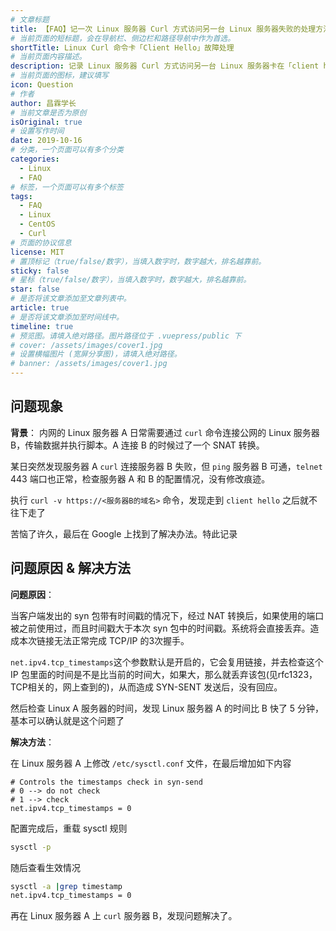 ```yaml
---
# 文章标题
title: 【FAQ】记一次 Linux 服务器 Curl 方式访问另一台 Linux 服务器失败的处理方法
# 当前页面的短标题，会在导航栏、侧边栏和路径导航中作为首选。
shortTitle: Linux Curl 命令卡「Client Hello」故障处理
# 当前页面内容描述。
description: 记录 Linux 服务器 Curl 方式访问另一台 Linux 服务器卡在「client hello」的处理方法
# 当前页面的图标，建议填写
icon: Question
# 作者
author: 昌霖学长
# 当前文章是否为原创
isOriginal: true
# 设置写作时间
date: 2019-10-16
# 分类，一个页面可以有多个分类
categories: 
  - Linux
  - FAQ
# 标签，一个页面可以有多个标签
tags: 
  - FAQ
  - Linux
  - CentOS
  - Curl
# 页面的协议信息
license: MIT 
# 置顶标记（true/false/数字），当填入数字时，数字越大，排名越靠前。
sticky: false
# 星标（true/false/数字），当填入数字时，数字越大，排名越靠前。
star: false
# 是否将该文章添加至文章列表中。
article: true
# 是否将该文章添加至时间线中。
timeline: true
# 预览图。请填入绝对路径。图片路径位于 .vuepress/public 下
# cover: /assets/images/cover1.jpg
# 设置横幅图片 (宽屏分享图)，请填入绝对路径。
# banner: /assets/images/cover1.jpg
---
```


## 问题现象

**背景**：
内网的 Linux 服务器 A 日常需要通过 `curl` 命令连接公网的 Linux 服务器 B，传输数据并执行脚本。A 连接 B 的时候过了一个 SNAT 转换。

某日突然发现服务器 A `curl` 连接服务器 B 失败，但 `ping` 服务器 B 可通，`telnet` 443 端口也正常，检查服务器 A 和 B 的配置情况，没有修改痕迹。

执行 `curl -v https://<服务器B的域名>` 命令，发现走到 `client hello` 之后就不往下走了

苦恼了许久，最后在 Google 上找到了解决办法。特此记录

## 问题原因 & 解决方法

**问题原因**：

当客户端发出的 syn 包带有时间戳的情况下，经过 NAT 转换后，如果使用的端口被之前使用过，而且时间戳大于本次 syn 包中的时间戳。系统将会直接丢弃。造成本次链接无法正常完成 TCP/IP 的3次握手。

`net.ipv4.tcp_timestamps`这个参数默认是开启的，它会复用链接，并去检查这个 IP 包里面的时间是不是比当前的时间大，如果大，那么就丢弃该包(见rfc1323，TCP相关的，网上查到的)，从而造成 SYN-SENT 发送后，没有回应。

然后检查 Linux A 服务器的时间，发现 Linux 服务器 A 的时间比 B 快了 5 分钟，基本可以确认就是这个问题了

**解决方法**：

在 Linux 服务器 A 上修改 `/etc/sysctl.conf` 文件，在最后增加如下内容

```ssh-config title="/etc/sysctl.conf"
# Controls the timestamps check in syn-send
# 0 --> do not check
# 1 --> check
net.ipv4.tcp_timestamps = 0
```

配置完成后，重载 sysctl 规则

```bash
sysctl -p
```

随后查看生效情况

```bash
sysctl -a |grep timestamp
net.ipv4.tcp_timestamps = 0
```

再在 Linux 服务器 A 上 `curl` 服务器 B，发现问题解决了。
